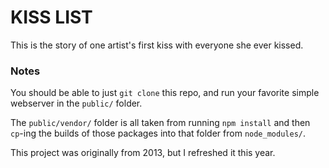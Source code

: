 # KISS LIST

This is the story of one artist's first kiss with everyone she ever kissed.

### Notes

You should be able to just `git clone` this repo, and run your favorite simple webserver in the `public/` folder.

The `public/vendor/` folder is all taken from running `npm install` and then `cp`-ing the builds of those packages into that folder from `node_modules/`.

This project was originally from 2013, but I refreshed it this year.
